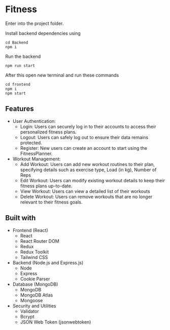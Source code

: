 # Fitness
Enter into the project folder.

Install backend dependencies using 
```
cd Backend
npm i
```
Run the backend 
```
npm run start
```

After this open new terminal and run these commands
```
cd frontend
npm i
npm start
```

## Features

- User Authentication:
    - Login: Users can securely log in to their accounts to access their personalized fitness plans.
    - Logout: Users can safely log out to ensure their data remains protected.
    - Register: New users can create an account to start using the FitnessPlanner.
- Workout Management:
    - Add Workout: Users can add new workout routines to their plan, specifying details such as exercise type, Load (in kg), Number of Reps
    - Edit Workout: Users can modify existing workout details to keep their fitness plans up-to-date.
    - View Workout: Users can view a detailed list of their workouts
    - Delete Workout: Users can remove workouts that are no longer relevant to their fitness goals.

## Built with

- Frontend (React)
    - React
    - React Router DOM
    - Redux
    - Redux Toolkit
    - Tailwind CSS
- Backend (Node.js and Express.js)
    - Node
    - Express
    - Cookie Parser
- Database (MongoDB)
    - MongoDB
    - MongoDB Atlas
    - Mongoose
- Security and Utilities
    - Validator
    - Bcrypt
    - JSON Web Token (jsonwebtoken)
